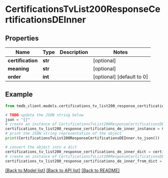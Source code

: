 # CertificationsTvList200ResponseCertificationsDEInner


## Properties

Name | Type | Description | Notes
------------ | ------------- | ------------- | -------------
**certification** | **str** |  | [optional] 
**meaning** | **str** |  | [optional] 
**order** | **int** |  | [optional] [default to 0]

## Example

```python
from tmdb_client.models.certifications_tv_list200_response_certifications_de_inner import CertificationsTvList200ResponseCertificationsDEInner

# TODO update the JSON string below
json = "{}"
# create an instance of CertificationsTvList200ResponseCertificationsDEInner from a JSON string
certifications_tv_list200_response_certifications_de_inner_instance = CertificationsTvList200ResponseCertificationsDEInner.from_json(json)
# print the JSON string representation of the object
print(CertificationsTvList200ResponseCertificationsDEInner.to_json())

# convert the object into a dict
certifications_tv_list200_response_certifications_de_inner_dict = certifications_tv_list200_response_certifications_de_inner_instance.to_dict()
# create an instance of CertificationsTvList200ResponseCertificationsDEInner from a dict
certifications_tv_list200_response_certifications_de_inner_from_dict = CertificationsTvList200ResponseCertificationsDEInner.from_dict(certifications_tv_list200_response_certifications_de_inner_dict)
```
[[Back to Model list]](../README.md#documentation-for-models) [[Back to API list]](../README.md#documentation-for-api-endpoints) [[Back to README]](../README.md)


